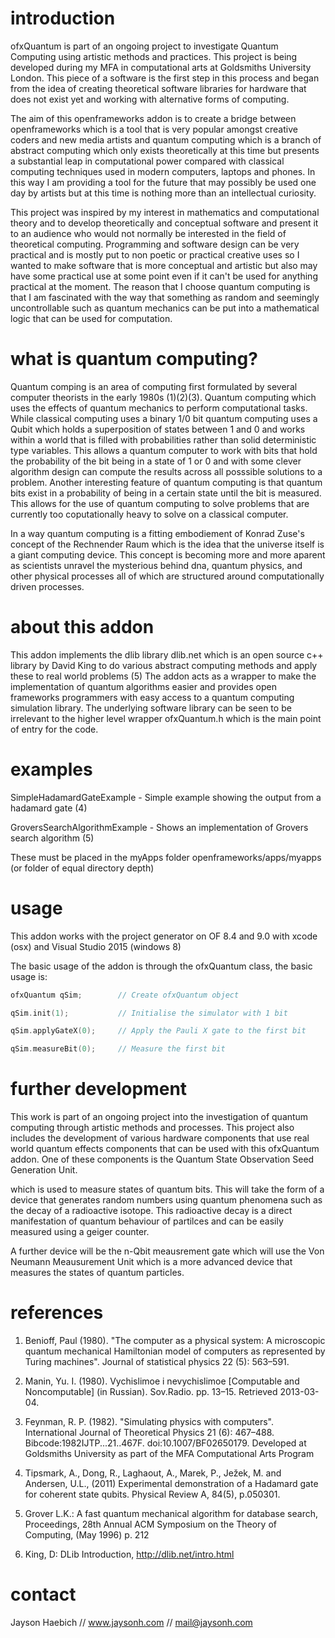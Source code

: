 # introduction

ofxQuantum is part of an ongoing project to investigate Quantum Computing using artistic methods and practices. This project is being developed during my MFA in computational arts at Goldsmiths University London. This piece of a software is the first step in this process and began from the idea of creating theoretical software libraries for hardware that does not exist yet and working with alternative forms of computing. 

The aim of this openframeworks addon is to create a bridge between openframeworks which is a tool that is very popular amongst creative coders and new media artists and quantum computing which is a branch of abstract computing which only exists theoretically at this time but presents a substantial leap in computational power compared with classical computing techniques used in modern computers, laptops and phones. In this way I am providing a tool for the future that may possibly be used one day by artists but at this time is nothing more than an intellectual curiosity.

This project was inspired by my interest in mathematics and computational theory and to develop theoretically and conceptual software and present it to an audience who would not normally be interested in the field of theoretical computing. Programming and software design can be very practical and is mostly put to non poetic or practical creative uses so I wanted to make software that is more conceptual and artistic but also may have some practical use at some point even if it can't be used for anything practical at the moment. The reason that I choose quantum computing is that I am fascinated with the way that something as random and seemingly uncontrollable such as quantum mechanics can be put into a mathematical logic that can be used for computation.

# what is quantum computing?

Quantum comping is an area of computing first formulated by several computer theorists in the early
1980s (1)(2)(3). Quantum computing which uses the effects of quantum mechanics to perform computational tasks. While
classical computing uses a binary 1/0 bit quantum computing uses a Qubit which holds a superposition
of states between 1 and 0 and works within a world that is filled with probabilities rather than
solid deterministic type variables. This allows a quantum computer to work with bits that hold the probability
of the bit being in a state of 1 or 0 and with some clever algorithm design can compute the results across all posssible solutions to a problem. Another interesting feature of quantum computing is that quantum bits exist in a probability of being in a certain state until the bit is measured. This allows for the use of quantum computing to solve problems that are currently too coputationally heavy to solve on a
classical computer.

In a way quantum computing is a fitting embodiement of Konrad Zuse's concept of the Rechnender Raum which is the idea that the universe itself is a giant computing device. This concept is becoming more and more aparent as scientists unravel the mysterious behind dna, quantum physics, and other physical processes all of which are structured around computationally driven processes.

# about this addon

This addon implements the dlib library dlib.net which is an open source c++ library by David King to do various abstract computing methods and apply these to real world problems (5) The addon acts as a wrapper to make the implementation of quantum algorithms easier and provides open frameworks programmers with easy access to a quantum computing simulation library. The underlying software library can be seen to be irrelevant to the higher level wrapper ofxQuantum.h which is the main point of entry for the code.

# examples

SimpleHadamardGateExample - Simple example showing the output from a hadamard gate (4)

GroversSearchAlgorithmExample - Shows an implementation of Grovers search algorithm (5)

These must be placed in the myApps folder openframeworks/apps/myapps (or folder of equal directory depth)

# usage
This addon works with the project generator on OF 8.4 and 9.0 with xcode (osx) and Visual Studio 2015 (windows 8)

The basic usage of the addon is through the ofxQuantum class, the basic usage is:

```c++
ofxQuantum qSim;	 	// Create ofxQuantum object

qSim.init(1);			// Initialise the simulator with 1 bit

qSim.applyGateX(0);		// Apply the Pauli X gate to the first bit

qSim.measureBit(0);		// Measure the first bit

```

# further development

This work is part of an ongoing project into the investigation of quantum computing through artistic methods and processes. This project also includes the development of various hardware components that use real world quantum effects components that can be used with this ofxQuantum addon. One of these components is the Quantum State Observation Seed Generation Unit.

which is used to measure states of quantum bits. This will take the form of a device that generates random numbers using quantum phenomena such as the decay of a radioactive isotope. This radioactive decay is a direct manifestation of quantum behaviour of partilces and can be easily measured using a geiger counter.

A further device will be the n-Qbit meausrement gate which will use the Von Neumann Meausurement Unit which is a more advanced device that measures the states of quantum particles.

# references

1. Benioff, Paul (1980). "The computer as a physical system: A microscopic quantum mechanical Hamiltonian model of computers as represented by Turing machines". Journal of statistical physics 22 (5): 563–591.

2. Manin, Yu. I. (1980). Vychislimoe i nevychislimoe [Computable and Noncomputable] (in Russian). Sov.Radio. pp. 13–15. Retrieved 2013-03-04.

3. Feynman, R. P. (1982). "Simulating physics with computers". International Journal of Theoretical Physics 21 (6): 467–488. Bibcode:1982IJTP...21..467F. doi:10.1007/BF02650179.
Developed at Goldsmiths University as part of the MFA Computational Arts Program

4. Tipsmark, A., Dong, R., Laghaout, A., Marek, P., Ježek, M. and Andersen, U.L., (2011) Experimental demonstration of a Hadamard gate for coherent state qubits. Physical Review A, 84(5), p.050301.

5. Grover L.K.: A fast quantum mechanical algorithm for database search, Proceedings, 28th Annual ACM Symposium on the Theory of Computing, (May 1996) p. 212

6. King, D: DLib Introduction, http://dlib.net/intro.html

# contact

Jayson Haebich // www.jaysonh.com // mail@jaysonh.com



 

 